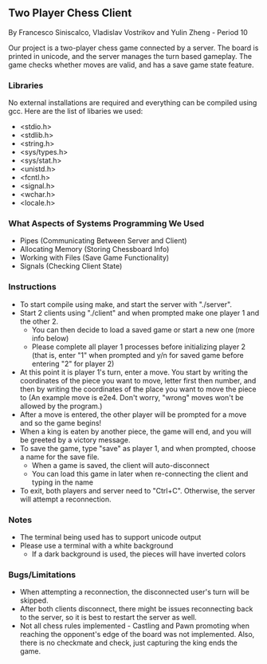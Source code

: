 ## Two Player Chess Client
By Francesco Siniscalco, Vladislav Vostrikov and Yulin Zheng - Period 10

Our project is a two-player chess game connected by a server. The board is printed in unicode, and the server manages the turn based gameplay. The game checks whether moves are valid, and has a save game state feature.

### Libraries
No external installations are required and everything can be compiled using gcc.
Here are the list of libaries we used:

- <stdio.h>
- <stdlib.h>
- <string.h>
- <sys/types.h>
- <sys/stat.h>
- <unistd.h>
- <fcntl.h>
- <signal.h>
- <wchar.h>
- <locale.h>

### What Aspects of Systems Programming We Used
- Pipes (Communicating Between Server and Client)
- Allocating Memory (Storing Chessboard Info)
- Working with Files (Save Game Functionality)
- Signals (Checking Client State)

### Instructions
- To start compile using make, and start the server with "./server".
- Start 2 clients using "./client" and when prompted make one player 1 and the other 2.
    - You can then decide to load a saved game or start a new one (more info below)
    - Please complete all player 1 processes before initializing player 2 (that is, enter "1" when prompted and y/n for saved game before entering "2" for player 2)
- At this point it is player 1's turn, enter a move. You start by writing the coordinates of the piece you want to move, letter first then number, and then by writing the coordinates of the place you want to move the piece to (An example move is e2e4. Don't worry, "wrong" moves won't be allowed by the program.)
- After a move is entered, the other player will be prompted for a move and so the game begins!
- When a king is eaten by another piece, the game will end, and you will be greeted by a victory message.
- To save the game, type "save" as player 1, and when prompted, choose a name for the save file.
    - When a game is saved, the client will auto-disconnect
    - You can load this game in later when re-connecting the client and typing in the name 
- To exit, both players and server need to "Ctrl+C". Otherwise, the server will attempt a reconnection.

### Notes
- The terminal being used has to support unicode output
- Please use a terminal with a white background 
    - If a dark background is used, the pieces will have inverted colors

### Bugs/Limitations
- When attempting a reconnection, the disconnected user's turn will be skipped.
- After both clients disconnect, there might be issues reconnecting back to the server, so it is best to restart the server as well.
- Not all chess rules implemented - Castling and Pawn promoting when reaching the opponent's edge of the board was not implemented. Also, there is no checkmate and check, just capturing the king ends the game.
